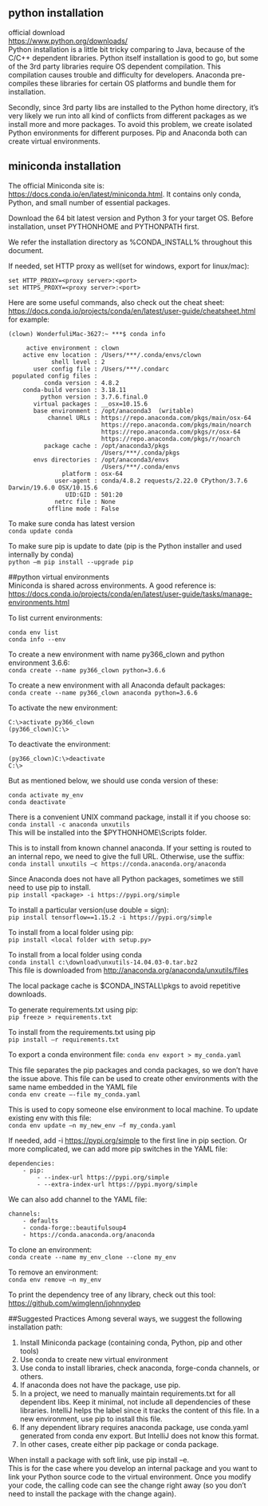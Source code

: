 ## python installation
official download  
https://www.python.org/downloads/  
Python installation is a little bit tricky comparing to Java, because of the 
C/C++ dependent libraries. Python itself installation is good to go, but some
of the 3rd party libraries require OS dependent compilation. This compilation
causes trouble and difficulty for developers. Anaconda pre-compiles these 
libraries for certain OS platforms and bundle them for installation. 

Secondly, since 3rd party libs are installed to the Python home directory, 
it’s very likely we run into all kind of conflicts from different packages as
we install more and more packages. To avoid this problem, we create isolated
Python environments for different purposes. Pip and Anaconda both can create
virtual environments.

## miniconda installation
The official Miniconda site is: https://docs.conda.io/en/latest/miniconda.html. 
It contains only conda, Python, and small number of essential packages.

Download the 64 bit latest version and Python 3 for your target OS. Before 
installation, unset PYTHONHOME and PYTHONPATH first.

We refer the installation directory as %CONDA_INSTALL% throughout this 
document.

If needed, set HTTP proxy as well(set for windows, export for linux/mac):
```
set HTTP_PROXY=<proxy server>:<port>
set HTTPS_PROXY=<proxy server>:<port>
```

Here are some useful commands, also check out the cheat sheet: 
https://docs.conda.io/projects/conda/en/latest/user-guide/cheatsheet.html  
for example:
```
(clown) WonderfuliMac-3627:~ ***$ conda info
 
     active environment : clown
    active env location : /Users/***/.conda/envs/clown
            shell level : 2
       user config file : /Users/***/.condarc
 populated config files : 
          conda version : 4.8.2
    conda-build version : 3.18.11
         python version : 3.7.6.final.0
       virtual packages : __osx=10.15.6
       base environment : /opt/anaconda3  (writable)
           channel URLs : https://repo.anaconda.com/pkgs/main/osx-64
                          https://repo.anaconda.com/pkgs/main/noarch
                          https://repo.anaconda.com/pkgs/r/osx-64
                          https://repo.anaconda.com/pkgs/r/noarch
          package cache : /opt/anaconda3/pkgs
                          /Users/***/.conda/pkgs
       envs directories : /opt/anaconda3/envs
                          /Users/***/.conda/envs
               platform : osx-64
             user-agent : conda/4.8.2 requests/2.22.0 CPython/3.7.6 Darwin/19.6.0 OSX/10.15.6
                UID:GID : 501:20
             netrc file : None
           offline mode : False
```
To make sure conda has latest version  
```conda update conda```

To make sure pip is update to date (pip is the Python installer and used internally by conda)  
```python –m pip install --upgrade pip```

##python virtual environments  
Miniconda is shared across environments. A good reference is: 
https://docs.conda.io/projects/conda/en/latest/user-guide/tasks/manage-environments.html

To list current environments:  
```
conda env list
conda info --env
```

To create a new environment with name py366_clown and python environment 3.6.6:  
```conda create --name py366_clown python=3.6.6```

To create a new environment with all Anaconda default packages:  
```conda create --name py366_clown anaconda python=3.6.6```

To activate the new environment:
```
C:\>activate py366_clown
(py366_clown)C:\>
```

To deactivate the environment:
```
(py366_clown)C:\>deactivate
C:\>
```

But as mentioned below, we should use conda version of these:
```
conda activate my_env
conda deactivate
```

There is a convenient UNIX command package, install it if you choose so:  
```conda install -c anaconda unxutils```  
This will be installed into the $PYTHONHOME\Scripts folder.

This is to install from known channel anaconda. If your setting is routed to an
internal repo, we need to give the full URL. Otherwise, use the suffix:  
```conda install unxutils –c https://conda.anaconda.org/anaconda```

Since Anaconda does not have all Python packages, sometimes we still need to 
use pip to install.  
```pip install <package> -i https://pypi.org/simple```

To install a particular version(use double = sign):  
```pip install tensorflow==1.15.2 -i https://pypi.org/simple```

To install from a local folder using pip:  
```pip install <local folder with setup.py>```

To install from a local folder using conda  
```conda install c:\download\unxutils-14.04.03-0.tar.bz2```  
This file is downloaded from http://anaconda.org/anaconda/unxutils/files

The local package cache is $CONDA_INSTALL\pkgs to avoid repetitive downloads.

To generate requirements.txt using pip:  
```pip freeze > requirements.txt```

To install from the requirements.txt using pip  
```pip install –r requirements.txt```

To export a conda environment file:
```conda env export > my_conda.yaml```

This file separates the pip packages and conda packages, so we don’t have the 
issue above. This file can be used to create other environments with the same
name embedded in the YAML file  
```conda env create –-file my_conda.yaml```

This is used to copy someone else environment to local machine.
To update existing env with this file:  
```conda env update –n my_new_env –f my_conda.yaml```  

If needed, add -i https://pypi.org/simple to the first line in pip section. 
Or more complicated, we can add more pip switches in the YAML file:
```
dependencies:
    - pip:
        - --index-url https://pypi.org/simple
        - --extra-index-url https://pypi.myorg/simple 
```

We can also add channel to the YAML file:
```
channels:
    - defaults
    - conda-forge::beautifulsoup4
    - https://conda.anaconda.org/anaconda
```

To clone an environment:  
```conda create --name my_env_clone --clone my_env ```

To remove an environment:  
```conda env remove –n my_env```

To print the dependency tree of any library, check out this tool:  
https://github.com/wimglenn/johnnydep

##Suggested Practices
Among several ways, we suggest the following installation path:
1. Install Miniconda package (containing conda, Python, pip and other tools)
2. Use conda to create new virtual environment
3. Use conda to install libraries, check anaconda, forge-conda channels, or 
others.
4. If anaconda does not have the package, use pip.
5. In a project, we need to manually maintain requirements.txt for all 
dependent libs. Keep it minimal, not include all dependencies of these 
libraries. IntelliJ helps the label since it tracks the content of this file. 
In a new environment, use pip to install this file.
6. If any dependent library requires anaconda package, use conda.yaml generated
from conda env export. But IntelliJ does not know this format.
7. In other cases, create either pip package or conda package.  

When install a package with soft link, use pip install –e.  
This is for the case where you develop an internal package and you want to link
your Python source code to the virtual environment. Once you modify your code, 
the calling code can see the change right away (so you don’t need to install
the package with the change again).